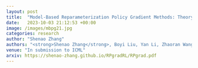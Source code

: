 ```yaml
---
layout: post
title:  "Model-Based Reparameterization Policy Gradient Methods: Theory and Practical Algorithms"
date:   2023-10-03 21:12:53 +00:00
image: /images/mbpg21.jpg
categories: research
author: "Shenao Zhang"
authors: "<strong>Shenao Zhang</strong>, Boyi Liu, Yan Li, Zhaoran Wang, Tuo Zhao"
venue: "In submission to ICML"
arxiv: https://shenao-zhang.github.io/RPgradRL/RPgrad.pdf
---
```

